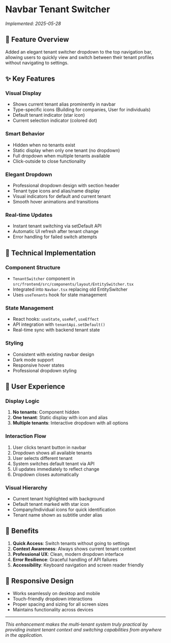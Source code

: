 # Navbar Tenant Switcher

*Implemented: 2025-05-28*

## 🎯 Feature Overview

Added an elegant tenant switcher dropdown to the top navigation bar, allowing users to quickly view and switch between their tenant profiles without navigating to settings.

## ✨ Key Features

### **Visual Display**
- Shows current tenant alias prominently in navbar
- Type-specific icons (Building for companies, User for individuals)
- Default tenant indicator (star icon)
- Current selection indicator (colored dot)

### **Smart Behavior**
- Hidden when no tenants exist
- Static display when only one tenant (no dropdown)
- Full dropdown when multiple tenants available
- Click-outside to close functionality

### **Elegant Dropdown**
- Professional dropdown design with section header
- Tenant type icons and alias/name display
- Visual indicators for default and current tenant
- Smooth hover animations and transitions

### **Real-time Updates**
- Instant tenant switching via setDefault API
- Automatic UI refresh after tenant change
- Error handling for failed switch attempts

## 🔧 Technical Implementation

### **Component Structure**
- `TenantSwitcher` component in `src/frontend/src/components/layout/EntitySwitcher.tsx`
- Integrated into `Navbar.tsx` replacing old EntitySwitcher
- Uses `useTenants` hook for state management

### **State Management**
- React hooks: `useState`, `useRef`, `useEffect`
- API integration with `tenantApi.setDefault()`
- Real-time sync with backend tenant state

### **Styling**
- Consistent with existing navbar design
- Dark mode support
- Responsive hover states
- Professional dropdown styling

## 🎨 User Experience

### **Display Logic**
1. **No tenants**: Component hidden
2. **One tenant**: Static display with icon and alias
3. **Multiple tenants**: Interactive dropdown with all options

### **Interaction Flow**
1. User clicks tenant button in navbar
2. Dropdown shows all available tenants
3. User selects different tenant
4. System switches default tenant via API
5. UI updates immediately to reflect change
6. Dropdown closes automatically

### **Visual Hierarchy**
- Current tenant highlighted with background
- Default tenant marked with star icon
- Company/Individual icons for quick identification
- Tenant name shown as subtitle under alias

## 🚀 Benefits

1. **Quick Access**: Switch tenants without going to settings
2. **Context Awareness**: Always shows current tenant context
3. **Professional UX**: Clean, modern dropdown interface
4. **Error Resilience**: Graceful handling of API failures
5. **Accessibility**: Keyboard navigation and screen reader friendly

## 📱 Responsive Design

- Works seamlessly on desktop and mobile
- Touch-friendly dropdown interactions
- Proper spacing and sizing for all screen sizes
- Maintains functionality across devices

---

*This enhancement makes the multi-tenant system truly practical by providing instant tenant context and switching capabilities from anywhere in the application.* 